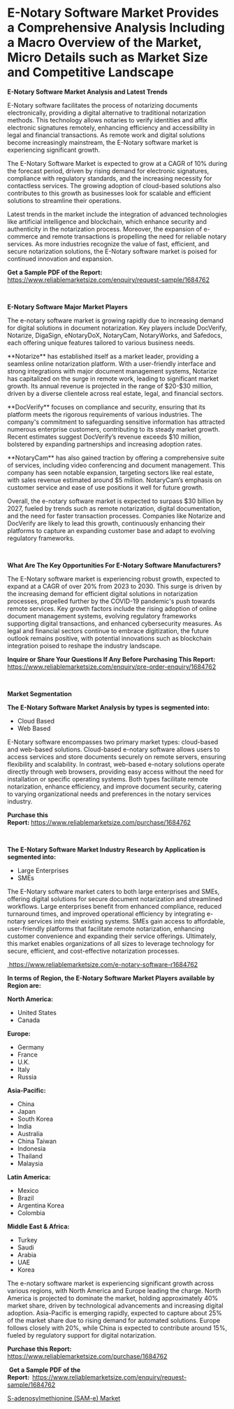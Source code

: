<p><h1>E-Notary Software Market Provides a Comprehensive Analysis Including a Macro Overview of the Market, Micro Details such as Market Size and Competitive Landscape</h1></p><p><strong>E-Notary Software Market Analysis and Latest Trends</strong></p>
<p><p>E-Notary software facilitates the process of notarizing documents electronically, providing a digital alternative to traditional notarization methods. This technology allows notaries to verify identities and affix electronic signatures remotely, enhancing efficiency and accessibility in legal and financial transactions. As remote work and digital solutions become increasingly mainstream, the E-Notary software market is experiencing significant growth.</p><p>The E-Notary Software Market is expected to grow at a CAGR of 10% during the forecast period, driven by rising demand for electronic signatures, compliance with regulatory standards, and the increasing necessity for contactless services. The growing adoption of cloud-based solutions also contributes to this growth as businesses look for scalable and efficient solutions to streamline their operations.</p><p>Latest trends in the market include the integration of advanced technologies like artificial intelligence and blockchain, which enhance security and authenticity in the notarization process. Moreover, the expansion of e-commerce and remote transactions is propelling the need for reliable notary services. As more industries recognize the value of fast, efficient, and secure notarization solutions, the E-Notary software market is poised for continued innovation and expansion.</p></p>
<p><strong>Get a Sample PDF of the Report:&nbsp;</strong> <a href="https://www.reliablemarketsize.com/enquiry/request-sample/1684762?utm_campaign=1167&utm_medium=2&utm_source=Github&utm_content=ia&utm_term=30122024&utm_id=e-notary-software">https://www.reliablemarketsize.com/enquiry/request-sample/1684762</a></p>
<p>&nbsp;</p>
<p><strong>E-Notary Software Major Market Players</strong></p>
<p><p>The e-notary software market is growing rapidly due to increasing demand for digital solutions in document notarization. Key players include DocVerify, Notarize, DigaSign, eNotaryDoX, NotaryCam, NotaryWorks, and Safedocs, each offering unique features tailored to various business needs.</p><p>**Notarize** has established itself as a market leader, providing a seamless online notarization platform. With a user-friendly interface and strong integrations with major document management systems, Notarize has capitalized on the surge in remote work, leading to significant market growth. Its annual revenue is projected in the range of $20-$30 million, driven by a diverse clientele across real estate, legal, and financial sectors.</p><p>**DocVerify** focuses on compliance and security, ensuring that its platform meets the rigorous requirements of various industries. The company's commitment to safeguarding sensitive information has attracted numerous enterprise customers, contributing to its steady market growth. Recent estimates suggest DocVerify’s revenue exceeds $10 million, bolstered by expanding partnerships and increasing adoption rates.</p><p>**NotaryCam** has also gained traction by offering a comprehensive suite of services, including video conferencing and document management. This company has seen notable expansion, targeting sectors like real estate, with sales revenue estimated around $5 million. NotaryCam’s emphasis on customer service and ease of use positions it well for future growth.</p><p>Overall, the e-notary software market is expected to surpass $30 billion by 2027, fueled by trends such as remote notarization, digital documentation, and the need for faster transaction processes. Companies like Notarize and DocVerify are likely to lead this growth, continuously enhancing their platforms to capture an expanding customer base and adapt to evolving regulatory frameworks.</p></p>
<p>&nbsp;</p>
<p><strong>What Are The Key Opportunities For E-Notary Software Manufacturers?</strong></p>
<p><p>The E-Notary software market is experiencing robust growth, expected to expand at a CAGR of over 20% from 2023 to 2030. This surge is driven by the increasing demand for efficient digital solutions in notarization processes, propelled further by the COVID-19 pandemic's push towards remote services. Key growth factors include the rising adoption of online document management systems, evolving regulatory frameworks supporting digital transactions, and enhanced cybersecurity measures. As legal and financial sectors continue to embrace digitization, the future outlook remains positive, with potential innovations such as blockchain integration poised to reshape the industry landscape.</p></p>
<p><strong>Inquire or Share Your Questions If Any Before Purchasing This Report:</strong> <a href="https://www.reliablemarketsize.com/enquiry/pre-order-enquiry/1684762?utm_campaign=1167&utm_medium=2&utm_source=Github&utm_content=ia&utm_term=30122024&utm_id=e-notary-software">https://www.reliablemarketsize.com/enquiry/pre-order-enquiry/1684762</a></p>
<p>&nbsp;</p>
<p><strong>Market Segmentation</strong></p>
<p><strong>The E-Notary Software Market Analysis by types is segmented into:</strong></p>
<p><ul><li>Cloud Based</li><li>Web Based</li></ul></p>
<p><p>E-Notary software encompasses two primary market types: cloud-based and web-based solutions. Cloud-based e-notary software allows users to access services and store documents securely on remote servers, ensuring flexibility and scalability. In contrast, web-based e-notary solutions operate directly through web browsers, providing easy access without the need for installation or specific operating systems. Both types facilitate remote notarization, enhance efficiency, and improve document security, catering to varying organizational needs and preferences in the notary services industry.</p></p>
<p><strong>Purchase this Report:&nbsp;</strong><a href="https://www.reliablemarketsize.com/purchase/1684762?utm_campaign=1167&utm_medium=2&utm_source=Github&utm_content=ia&utm_term=30122024&utm_id=e-notary-software">https://www.reliablemarketsize.com/purchase/1684762</a></p>
<p>&nbsp;</p>
<p><strong>The E-Notary Software Market Industry Research by Application is segmented into:</strong></p>
<p><ul><li>Large Enterprises</li><li>SMEs</li></ul></p>
<p><p>The E-Notary software market caters to both large enterprises and SMEs, offering digital solutions for secure document notarization and streamlined workflows. Large enterprises benefit from enhanced compliance, reduced turnaround times, and improved operational efficiency by integrating e-notary services into their existing systems. SMEs gain access to affordable, user-friendly platforms that facilitate remote notarization, enhancing customer convenience and expanding their service offerings. Ultimately, this market enables organizations of all sizes to leverage technology for secure, efficient, and cost-effective notarization processes.</p></p>
<p><a href="https://www.reliablemarketsize.com/e-notary-software-r1684762?utm_campaign=1167&utm_medium=2&utm_source=Github&utm_content=ia&utm_term=30122024&utm_id=e-notary-software">&nbsp;https://www.reliablemarketsize.com/e-notary-software-r1684762</a></p>
<p><strong>In terms of Region, the E-Notary Software Market Players available by Region are:</strong></p>
<p>
    <p> <strong> North America: </strong>
        <ul>
            <li>United States</li>
            <li>Canada</li>
        </ul>
        </p> 
    <p> <strong> Europe: </strong>
        <ul>
            <li>Germany</li>
            <li>France</li>
            <li>U.K.</li>
            <li>Italy</li>
            <li>Russia</li>
        </ul>
        </p> 
    <p> <strong> Asia-Pacific: </strong>
        <ul>
            <li>China</li>
            <li>Japan</li>
            <li>South Korea</li>
            <li>India</li>
            <li>Australia</li>
            <li>China Taiwan</li>
            <li>Indonesia</li>
            <li>Thailand</li>
            <li>Malaysia</li>
        </ul>
        </p> 
    <p> <strong> Latin America: </strong>
        <ul>
            <li>Mexico</li>
            <li>Brazil</li>
            <li>Argentina Korea</li>
            <li>Colombia</li>
        </ul>
        </p> 
    <p> <strong> Middle East & Africa: </strong>
        <ul>
            <li>Turkey</li>
            <li>Saudi</li>
            <li>Arabia</li>
            <li>UAE</li>
            <li>Korea</li>
        </ul>
    </p>
    </p>
<p><p>The e-notary software market is experiencing significant growth across various regions, with North America and Europe leading the charge. North America is projected to dominate the market, holding approximately 40% market share, driven by technological advancements and increasing digital adoption. Asia-Pacific is emerging rapidly, expected to capture about 25% of the market share due to rising demand for automated solutions. Europe follows closely with 20%, while China is expected to contribute around 15%, fueled by regulatory support for digital notarization.</p></p>
<p><strong>Purchase this Report: </strong><a href="https://www.reliablemarketsize.com/purchase/1684762?utm_campaign=1167&utm_medium=2&utm_source=Github&utm_content=ia&utm_term=30122024&utm_id=e-notary-software">https://www.reliablemarketsize.com/purchase/1684762</a></p>
<p>&nbsp;<strong>Get a Sample PDF of the Report:&nbsp;&nbsp;</strong><a href="https://www.reliablemarketsize.com/enquiry/request-sample/1684762?utm_campaign=1167&utm_medium=2&utm_source=Github&utm_content=ia&utm_term=30122024&utm_id=e-notary-software">https://www.reliablemarketsize.com/enquiry/request-sample/1684762</a></p>
<p><strong></strong></p>
<p><p><a href="https://github.com/mabutironaldo/Market-Research-Report-List-6/blob/main/s-adenosylmethionine-sam-e-market.md?utm_campaign=1167&utm_medium=2&utm_source=Github&utm_content=ia&utm_term=30122024&utm_id=e-notary-software">S-adenosylmethionine (SAM-e) Market</a></p></p>